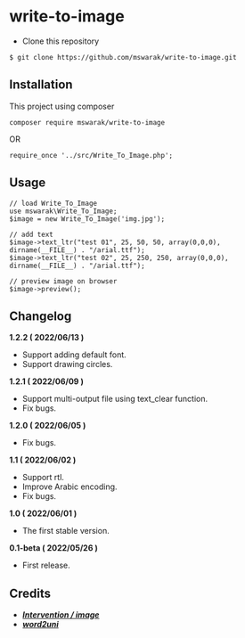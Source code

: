 # write-to-image
- Clone this repository
```
$ git clone https://github.com/mswarak/write-to-image.git
```

## Installation
This project using composer
```
composer require mswarak/write-to-image
```

OR

```
require_once '../src/Write_To_Image.php';
```

## Usage
```
// load Write_To_Image
use mswarak\Write_To_Image;
$image = new Write_To_Image('img.jpg');

// add text
$image->text_ltr("test 01", 25, 50, 50, array(0,0,0), dirname(__FILE__) . "/arial.ttf");
$image->text_ltr("test 02", 25, 250, 250, array(0,0,0), dirname(__FILE__) . "/arial.ttf");

// preview image on browser
$image->preview();
```

## Changelog
**1.2.2 ( 2022/06/13 )**
- Support adding default font.
- Support drawing circles.

**1.2.1 ( 2022/06/09 )**
- Support multi-output file using text_clear function.
- Fix bugs.

**1.2.0 ( 2022/06/05 )**
- Fix bugs.

**1.1 ( 2022/06/02 )**
- Support rtl.
- Improve Arabic encoding.
- Fix bugs.

**1.0 ( 2022/06/01 )**
- The first stable version.

**0.1-beta ( 2022/05/26 )**
- First release.

## Credits
- [***Intervention / image***](https://github.com/Intervention/image)
- [***word2uni***](https://github.com/Null78/word2uni/blob/main/word2uni.php)
